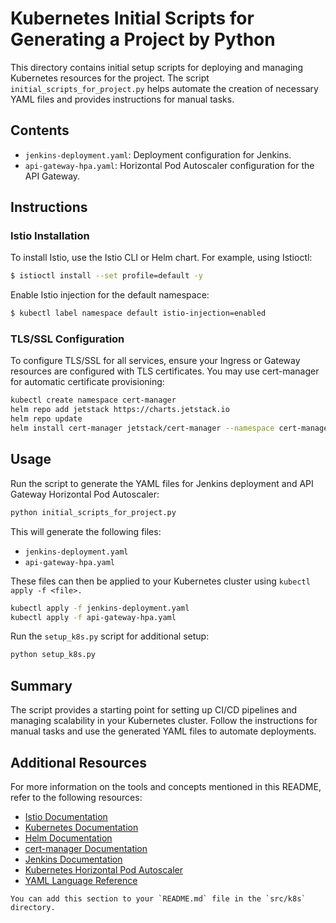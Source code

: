 # Kubernetes Initial Scripts for Generating a Project by Python

This directory contains initial setup scripts for deploying and managing Kubernetes resources for the project. The script `initial_scripts_for_project.py` helps automate the creation of necessary YAML files and provides instructions for manual tasks.

## Contents

- `jenkins-deployment.yaml`: Deployment configuration for Jenkins.
- `api-gateway-hpa.yaml`: Horizontal Pod Autoscaler configuration for the API Gateway.

## Instructions

### Istio Installation

To install Istio, use the Istio CLI or Helm chart. For example, using Istioctl:

```sh
$ istioctl install --set profile=default -y
```
Enable Istio injection for the default namespace:


```sh
$ kubectl label namespace default istio-injection=enabled
```

### TLS/SSL Configuration

To configure TLS/SSL for all services, ensure your Ingress or Gateway resources are configured with TLS certificates. You may use cert-manager for automatic certificate provisioning:

```sh
kubectl create namespace cert-manager
helm repo add jetstack https://charts.jetstack.io
helm repo update
helm install cert-manager jetstack/cert-manager --namespace cert-manager --create-namespace --set installCRDs=true
```

## Usage

Run the script to generate the YAML files for Jenkins deployment and API Gateway Horizontal Pod Autoscaler:

```sh
python initial_scripts_for_project.py
```
This will generate the following files:

 - `jenkins-deployment.yaml`
 - `api-gateway-hpa.yaml`

These files can then be applied to your Kubernetes cluster using `kubectl apply -f <file>.`

```sh
kubectl apply -f jenkins-deployment.yaml
kubectl apply -f api-gateway-hpa.yaml
```
Run the `setup_k8s.py` script for additional setup:

```sh
python setup_k8s.py
```

## Summary
The script provides a starting point for setting up CI/CD pipelines and managing scalability in your Kubernetes cluster. Follow the instructions for manual tasks and use the generated YAML files to automate deployments.

## Additional Resources

For more information on the tools and concepts mentioned in this README, refer to the following resources:

- [Istio Documentation](https://istio.io/latest/docs/)
- [Kubernetes Documentation](https://kubernetes.io/docs/home/)
- [Helm Documentation](https://helm.sh/docs/)
- [cert-manager Documentation](https://cert-manager.io/docs/)
- [Jenkins Documentation](https://www.jenkins.io/doc/)
- [Kubernetes Horizontal Pod Autoscaler](https://kubernetes.io/docs/tasks/run-application/horizontal-pod-autoscale/)
- [YAML Language Reference](https://yaml.org/spec/1.2/spec.html)

```code
You can add this section to your `README.md` file in the `src/k8s` directory.
```
